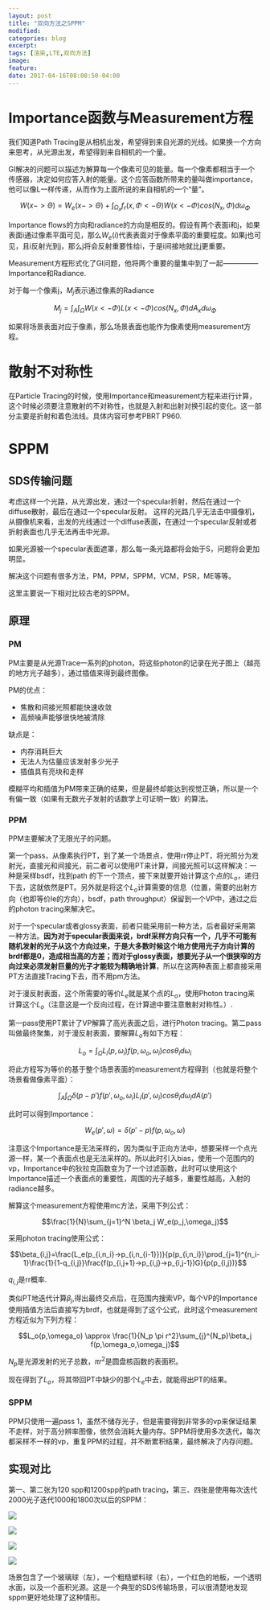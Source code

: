 ```yaml
---
layout: post
title: "双向方法之SPPM"
modified:
categories: blog
excerpt:
tags: [渲染,LTE,双向方法]
image:
feature:
date: 2017-04-16T08:08:50-04:00
---
```


# Importance函数与Measurement方程


我们知道Path Tracing是从相机出发，希望得到来自光源的光线。如果换一个方向来思考，从光源出发，希望得到来自相机的一个量。

GI解决的问题可以描述为解算每一个像素可见的能量。每一个像素都相当于一个传感器，决定如何应答入射的能量。这个应答函数所带来的量叫做importance，他可以像L一样传递，从而作为上面所说的来自相机的一个“量”。

$$W(x->\Theta)=W_e(x->\Theta)+\int_{\Omega_x}f_r(x,\Phi<-\Theta)W(x<-\Phi)cos(N_x,\Phi)d\omega_{\Phi}$$

Importance flows的方向和radiance的方向是相反的。假设有两个表面i和j，如果表面i通过像素平面可见，那么$W_e(i)$代表表面对于像素平面的重要程度。如果j也可见，且i反射光到j，那么j将会反射重要性给i，于是i间接地就比j更重要。

Measurement方程形式化了GI问题，他将两个重要的量集中到了一起—————Importance和Radiance.

对于每一个像素j，$M_j$表示通过像素的Radiance

$$M_j = \int_A \int_\Omega W(x<-\Phi)L(x<-\Phi)cos(N_x,\Phi)dA_xd\omega_{\Phi}$$

如果将场景表面对应于像素，那么场景表面也能作为像素使用measurement方程。

# 散射不对称性

在Particle Tracing的时候，使用Importance和measurement方程来进行计算，这个时候必须要注意散射的不对称性，也就是入射和出射对换引起的变化。这一部分主要是折射和着色法线。具体内容可参考PBRT P960.

# SPPM

## SDS传输问题

考虑这样一个光路，从光源出发，通过一个specular折射，然后在通过一个diffuse散射，最后在通过一个specular反射。
这样的光路几乎无法击中摄像机，从摄像机来看，出发的光线通过一个diffuse表面，在通过一个specular反射或者折射表面也几乎无法再击中光源。

如果光源被一个specular表面遮罩，那么每一条光路都将会始于S，问题将会更加明显。

解决这个问题有很多方法，PM，PPM，SPPM，VCM，PSR，ME等等。

这里主要说一下相对比较古老的SPPM。

## 原理

### PM

PM主要是从光源Trace一系列的photon，将这些photon的记录在光子图上（越亮的地方光子越多），通过插值来得到最终图像。

PM的优点：
-   焦散和间接光照都能快速收敛
-   高频噪声能够很快地被清除

缺点是：
-   内存消耗巨大
-   无法人为估量应该发射多少光子
-   插值具有亮块和走样

模糊平均和插值为PM带来正确的结果，但是最终却能达到视觉正确，所以是一个有偏一致（如果有无数光子发射的话数学上可证明一致）的算法。

### PPM

PPM主要解决了无限光子的问题。

第一个pass，从像素执行PT，到了某一个场景点，使用rr停止PT，将光照分为发射光，直接光和间接光，前二者可以使用PT来计算，间接光照可以这样解决：一种是采样bsdf，找到path 的下一个顶点，接下来就要开始计算这个点的$L_o$，递归下去，这就依然是PT。另外就是将这个$L_o$计算需要的信息（位置，需要的出射方向（也即等价le的方向），bsdf，path throughput）保留到一个VP中，通过之后的photon tracing来解决它。

对于一个specular或者glossy表面，前者只能采用前一种方法，后者最好采用第一种方法。**因为对于specular表面来说，brdf采样方向只有一个，几乎不可能有随机发射的光子从这个方向过来，于是大多数时候这个地方使用光子方向计算的brdf都是0，造成相当高的方差；而对于glossy表面，想要光子从一个很狭窄的方向过来必须发射巨量的光子才能较为精确地计算**，所以在这两种表面上都直接采用PT方法直接Tracing下去，而不用pm方法。

对于漫反射表面，这个所需要的等价$L_e$就是某个点的$L_o$，使用Photon tracing来计算这个$L_o$（注意这是一个反向过程，在计算途中要注意散射对称性。）.

第一pass使用PT累计了VP解算了高光表面之后，进行Photon tracing。第二pass叫做最终聚集，对于漫反射表面，要解算$L_o$有如下方程：

$$L_o = \int_{\Omega}L_i(p,\omega_i)f(p,\omega_o,\omega_i)cos\theta_id\omega_i$$

将此方程写为等价的基于整个场景表面的measurement方程得到（也就是将整个场景看做像素平面）：

$$\int_A \int_{\Omega} \delta(p-p')f(p',\omega_o,\omega_i)L_i(p',\omega_i)cos\theta_i d\omega_i dA(p')$$

此时可以得到Importance：

$$W_e(p',\omega) = \delta(p'-p)f(p,\omega_o,\omega)$$

注意这个Importance是无法采样的，因为类似于正向方法中，想要采样一个点光源一样，某一个表面点也是无法采样的。所以此时引入bias，使用一个范围内的vp，Importance中的狄拉克函数变为了一个过滤函数，此时可以使用这个Importance描述一个表面点的重要性，周围的光子越多，重要性越高，入射的radiance越多。

解算这个measurement方程使用mc方法，采用下列公式：

$$\frac{1}{N}\sum_{j=1}^N \beta_j W_e(p_j,\omega_j)$$

采用photon tracing使用公式：

$$\beta_{i,j}=\frac{L_e(p_{i,n_i}->p_{i,n_{i-1}})}{p(p_{i,n_i}}\prod_{j=1}^{n_i-1}\frac{1}{1-q_{i,j}}\frac{f(p_{i,j+1}->p_{i,j}->p_{i,j-1})G}{p(p_{i,j})}$$

$q_{i,j}$是rr概率.

类似PT地迭代计算$\beta_j$,得出最终交点后，在范围内搜索VP，每个VP的Importance使用插值方法后直接写为brdf，也就是得到了这个公式，此时这个measurement方程近似为下列方程：

$$L_o(p,\omega_o) \approx \frac{1}{N_p \pi r^2}\sum_{j}^{N_p}\beta_j f(p,\omega_o,\omega_j)$$

$N_p$是光源发射的光子总数，$\pi r^2$是圆盘核函数的表面积。

现在得到了$L_o$，将其带回PT中缺少的那个$L_e$中去，就能得出PT的结果。

### SPPM

PPM只使用一遍pass 1，虽然不储存光子，但是需要得到非常多的vp来保证结果不走样，对于高分辨率图像，依然会消耗大量内存。SPPM将使用多次迭代，每次都采样不一样的vp，重复PPM的过程，并不断累积结果，最终解决了内存问题。



## 实现对比

第一、第二张为120 spp和1200spp的path tracing，第三、四张是使用每次迭代2000光子迭代1000和1800次以后的SPPM：


![](https://github.com/wubugui/FXXKTracer/raw/master/pic/120pt.png)

![](https://github.com/wubugui/FXXKTracer/raw/master/pic/1200spppt.png)

![](https://github.com/wubugui/FXXKTracer/raw/master/pic/sppm_1175.png)

![](https://github.com/wubugui/FXXKTracer/raw/master/pic/sppm_1823.png)


场景包含了一个玻璃球（左），一个粗糙塑料球（右），一个红色的地板，一个透明水面，以及一个面积光源。这是一个典型的SDS传输场景，可以很清楚地发现sppm更好地处理了这种情形。